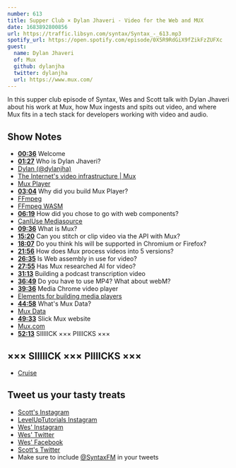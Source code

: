 ```yaml
---
number: 613
title: Supper Club × Dylan Jhaveri - Video for the Web and MUX
date: 1683892800856
url: https://traffic.libsyn.com/syntax/Syntax_-_613.mp3
spotify_url: https://open.spotify.com/episode/0X5R9RdGiX9fZikFzZUFXc
guest:
  name: Dylan Jhaveri
  of: Mux
  github: dylanjha
  twitter: dylanjha
  url: https://www.mux.com/
---
```


In this supper club episode of Syntax, Wes and Scott talk with Dylan Jhaveri about his work at Mux, how Mux ingests and spits out video, and where Mux fits in a tech stack for developers working with video and audio.

## Show Notes

- **[00:36](#t=00:36)** Welcome
- **[01:27](#t=01:27)** Who is Dylan Jhaveri?
- [Dylan (@dylanjha)](https://twitter.com/dylanjha)
- [The Internet's video infrastructure | Mux](https://www.mux.com/)
- [Mux Player](https://www.mux.com/player)
- **[03:04](#t=03:04)** Why did you build Mux Player?
- [FFmpeg](https://ffmpeg.org/)
- [FFmpeg WASM](https://ffmpegwasm.netlify.app/)
- **[06:19](#t=06:19)** How did you chose to go with web components?
- [CanIUse Mediasource](https://caniuse.com/mediasource)
- **[09:36](#t=09:36)** What is Mux?
- **[15:20](#t=15:20)** Can you stitch or clip video via the API with Mux?
- **[18:07](#t=18:07)** Do you think hls will be supported in Chromium or Firefox?
- **[21:56](#t=21:56)** How does Mux process videos into 5 versions?
- **[26:35](#t=26:35)** Is Web assembly in use for video?
- **[27:55](#t=27:55)** Has Mux researched AI for video?
- **[31:13](#t=31:13)** Building a podcast transcription video
- **[36:49](#t=36:49)** Do you have to use MP4? What about webM?
- **[39:36](#t=39:36)** Media Chrome video player
- [Elements for building media players](https://www.media-chrome.org)
- **[44:58](#t=44:58)** What's Mux Data?
- [Mux Data](https://www.mux.com/data)
- **[49:33](#t=49:33)** Slick Mux website
- [Mux.com](https://www.mux.com)
- **[52:13](#t=52:13)** SIIIIICK ××× PIIIICKS ×××

## ××× SIIIIICK ××× PIIIICKS ×××

- [Cruise](https://getcruise.com)

## Tweet us your tasty treats

- [Scott's Instagram](https://www.instagram.com/stolinski/)
- [LevelUpTutorials Instagram](https://www.instagram.com/LevelUpTutorials/)
- [Wes' Instagram](https://www.instagram.com/wesbos/)
- [Wes' Twitter](https://twitter.com/wesbos)
- [Wes' Facebook](https://www.facebook.com/wesbos.developer)
- [Scott's Twitter](https://twitter.com/stolinski)
- Make sure to include [@SyntaxFM](https://twitter.com/SyntaxFM) in your tweets
